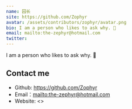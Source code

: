 ```yaml
---
name: 园长
site: https://github.com/Zophyr
avatar: /assets/contributors/zophyr/avatar.png
bio: I am a person who likes to ask why. 🎯
email: mailto:the-zephyr@hotmail.com
twitter: 
---
```


I am a person who likes to ask why. 🎯

## Contact me

- Github: <https://github.com/Zophyr>
- Email：<mailto:the-zephyr@hotmail.com>
- Website: <>
